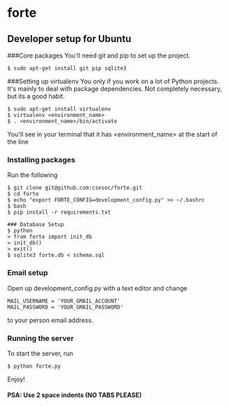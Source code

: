 forte
=====
## Developer setup for Ubuntu
###Core packages
You'll need git and pip to set up the project.
```
$ sudo apt-get install git pip sqlite3
```

###Setting up virtualenv
You only if you work on a lot of Python projects. It's mainly to deal with package dependencies. Not completely necessary, but its a good habit.
```
$ sudo apt-get install virtualenv
$ virtualenv <environment_name>
$ . <environment_name>/bin/activate
```
You'll see in your terminal that it has <environment_name> at the start of the line

### Installing packages
Run the following
```
$ git clone git@github.com:csesoc/forte.git
$ cd forte
$ echo "export FORTE_CONFIG=development_config.py" >> ~/.bashrc
$ bash
$ pip install -r requirements.txt

### Database Setup
$ python
> from forte import init_db
> init_db()
> exit()
$ sqlite3 forte.db < schema.sql
```

### Email setup
Open up development_config.py with a text editor and change
```
MAIL_USERNAME = 'YOUR_GMAIL_ACCOUNT'
MAIL_PASSWORD = 'YOUR_GMAIL_PASSWORD'
```
to your person email address.

### Running the server
To start the server, run
```
$ python forte.py
```
Enjoy!

#### PSA: Use 2 space indents (NO TABS PLEASE)

